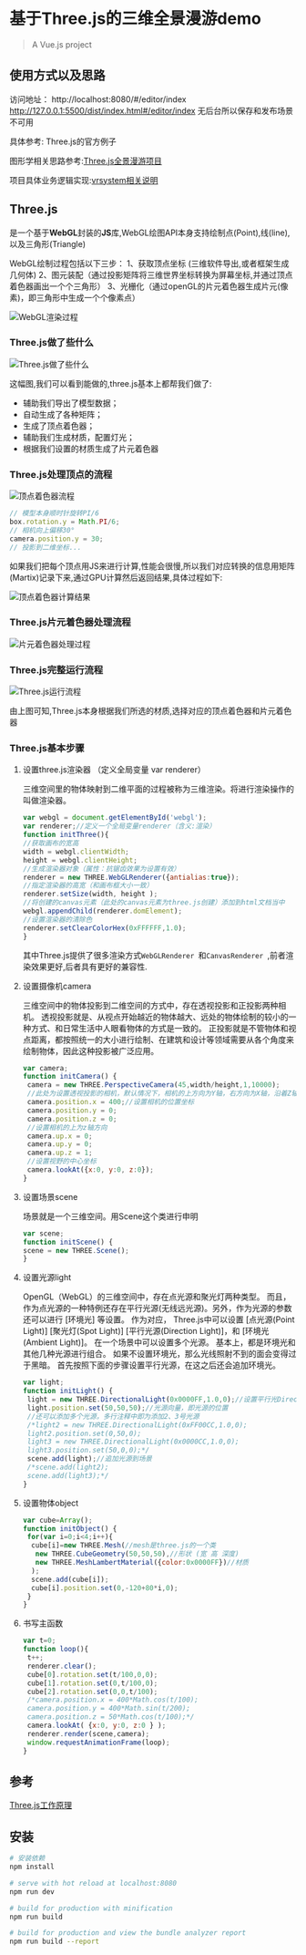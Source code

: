 # 基于Three.js的三维全景漫游demo

> A Vue.js project

## 使用方式以及思路

访问地址： http://localhost:8080/#/editor/index  http://127.0.0.1:5500/dist/index.html#/editor/index  无后台所以保存和发布场景不可用

具体参考: Three.js的官方例子

图形学相关思路参考:[Three.js全景漫游项目]()

项目具体业务逻辑实现:[vrsystem相关说明]()


## Three.js

是一个基于**WebGL**封装的**JS**库,WebGL绘图API本身支持绘制点(Point),线(line),以及三角形(Triangle)

WebGL绘制过程包括以下三步：
1、获取顶点坐标 (三维软件导出,或者框架生成几何体)
2、图元装配（通过投影矩阵将三维世界坐标转换为屏幕坐标,并通过顶点着色器画出一个个三角形）
3、光栅化（通过openGL的片元着色器生成片元(像素)，即三角形中生成一个个像素点）

![WebGL渲染过程](img/01.png)

### Three.js做了些什么

![Three.js做了些什么](img/02.png)

这幅图,我们可以看到能做的,three.js基本上都帮我们做了:

- 辅助我们导出了模型数据；
- 自动生成了各种矩阵；
- 生成了顶点着色器；
- 辅助我们生成材质，配置灯光；
- 根据我们设置的材质生成了片元着色器

### Three.js处理顶点的流程

![顶点着色器流程](img/03.png)

```javascript
// 模型本身顺时针旋转PI/6
box.rotation.y = Math.PI/6;
// 相机向上偏移30°
camera.position.y = 30;
// 投影到二维坐标...
```

如果我们把每个顶点用JS来进行计算,性能会很慢,所以我们对应转换的信息用矩阵(Martix)记录下来,通过GPU计算然后返回结果,具体过程如下:

![顶点着色器计算结果](img/04.png)

### Three.js片元着色器处理流程

![片元着色器处理过程](img/05.png)

### Three.js完整运行流程

![Three.js运行流程](img/06.png)

由上图可知,Three.js本身根据我们所选的材质,选择对应的顶点着色器和片元着色器

### Three.js基本步骤

1. 设置three.js渲染器 （定义全局变量 var renderer）

   三维空间里的物体映射到二维平面的过程被称为三维渲染。将进行渲染操作的叫做渲染器。

   ```javascript
   var webgl = document.getElementById('webgl');
   var renderer;//定义一个全局变量renderer（含义:渲染）
   function initThree(){
   //获取画布的宽高
   width = webgl.clientWidth;
   height = webgl.clientHeight;
   //生成渲染器对象（属性：抗锯齿效果为设置有效）
   renderer = new THREE.WebGLRenderer({antialias:true});
   //指定渲染器的高宽（和画布框大小一致）
   renderer.setSize(width, height );
   //将创建的canvas元素（此处的canvas元素为three.js创建）添加到html文档当中
   webgl.appendChild(renderer.domElement);
   //设置渲染器的清除色
   renderer.setClearColorHex(0xFFFFFF,1.0);
   }
   ```

   其中Three.js提供了很多渲染方式`WebGLRenderer `和`CanvasRenderer `,前者渲染效果更好,后者具有更好的兼容性.

2. 设置摄像机camera 

   三维空间中的物体投影到二维空间的方式中，存在透视投影和正投影两种相机。 透视投影就是、从视点开始越近的物体越大、远处的物体绘制的较小的一种方式、和日常生活中人眼看物体的方式是一致的。 正投影就是不管物体和视点距离，都按照统一的大小进行绘制、在建筑和设计等领域需要从各个角度来绘制物体，因此这种投影被广泛应用。

   ```javascript
   var camera;
   function initCamera() {
    camera = new THREE.PerspectiveCamera(45,width/height,1,10000);
    //此处为设置透视投影的相机，默认情况下，相机的上方向为Y轴，右方向为X轴，沿着Z轴垂直朝里（视野角：fov； 纵横比：aspect； 相机离视最近的距离：near； 相机离视体积最远距离：far）
    camera.position.x = 400;//设置相机的位置坐标
    camera.position.y = 0;
    camera.position.z = 0;
    //设置相机的上为z轴方向
    camera.up.x = 0;
    camera.up.y = 0;
    camera.up.z = 1;
    //设置视野的中心坐标
    camera.lookAt({x:0, y:0, z:0});
   } 
   ```

3. 设置场景scene 

   场景就是一个三维空间。用Scene这个类进行申明

   ```javascript
   var scene; 
   function initScene() { 
   scene = new THREE.Scene(); 
   } 
   ```

4. 设置光源light 

   OpenGL（WebGL）的三维空间中，存在点光源和聚光灯两种类型。 而且，作为点光源的一种特例还存在平行光源(无线远光源)。另外，作为光源的参数还可以进行 [环境光] 等设置。 作为对应， Three.js中可以设置 [点光源(Point Light)] [聚光灯(Spot Light)] [平行光源(Direction Light)]，和 [环境光(Ambient Light)]。 在一个场景中可以设置多个光源。 基本上，都是环境光和其他几种光源进行组合。 如果不设置环境光，那么光线照射不到的面会变得过于黑暗。 首先按照下面的步骤设置平行光源，在这之后还会追加环境光。

   ```javascript
   var light;
   function initLight() {
    light = new THREE.DirectionalLight(0x0000FF,1.0,0);//设置平行光DirectionalLight
    light.position.set(50,50,50);//光源向量，即光源的位置
    //还可以添加多个光源，多行注释中即为添加2、3号光源
    /*light2 = new THREE.DirectionalLight(0xFF00CC,1.0,0);
    light2.position.set(0,50,0);
    light3 = new THREE.DirectionalLight(0x0000CC,1.0,0);
    light3.position.set(50,0,0);*/
    scene.add(light);//追加光源到场景
    /*scene.add(light2);
    scene.add(light3);*/
   }
   ```

5. 设置物体object 

   ```javascript
   var cube=Array();
   function initObject() {
    for(var i=0;i<4;i++){
     cube[i]=new THREE.Mesh(//mesh是three.js的一个类
      new THREE.CubeGeometry(50,50,50),//形状 (宽 高 深度)
      new THREE.MeshLambertMaterial({color:0x0000FF})//材质
     );
     scene.add(cube[i]);
     cube[i].position.set(0,-120+80*i,0);
    }
   }
   ```

6. 书写主函数

   ```javascript
   var t=0;
   function loop(){
    t++;
    renderer.clear();
    cube[0].rotation.set(t/100,0,0);
    cube[1].rotation.set(0,t/100,0); 
    cube[2].rotation.set(0,0,t/100);
    /*camera.position.x = 400*Math.cos(t/100);
    camera.position.y = 400*Math.sin(t/200);
    camera.position.z = 50*Math.cos(t/100);*/
    camera.lookAt( {x:0, y:0, z:0 } );
    renderer.render(scene,camera);
    window.requestAnimationFrame(loop);
   }
   ```


## 参考

[Three.js工作原理](https://www.cnblogs.com/wanbo/)



## 安装

``` bash
# 安装依赖
npm install

# serve with hot reload at localhost:8080
npm run dev

# build for production with minification
npm run build

# build for production and view the bundle analyzer report
npm run build --report
```
